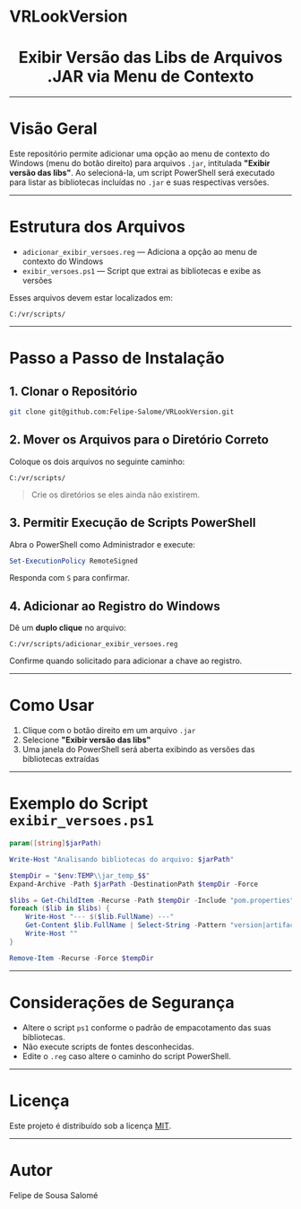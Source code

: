 # VRLookVersion

<h1 align="center">Exibir Versão das Libs de Arquivos .JAR via Menu de Contexto</h1>

---

# Visão Geral

Este repositório permite adicionar uma opção ao menu de contexto do Windows (menu do botão direito) para arquivos `.jar`, intitulada **"Exibir versão das libs"**. Ao selecioná-la, um script PowerShell será executado para listar as bibliotecas incluídas no `.jar` e suas respectivas versões.

---

# Estrutura dos Arquivos

* `adicionar_exibir_versoes.reg` — Adiciona a opção ao menu de contexto do Windows
* `exibir_versoes.ps1` — Script que extrai as bibliotecas e exibe as versões

Esses arquivos devem estar localizados em:

```
C:/vr/scripts/
```

---

# Passo a Passo de Instalação

## 1. Clonar o Repositório

```bash
git clone git@github.com:Felipe-Salome/VRLookVersion.git
```

## 2. Mover os Arquivos para o Diretório Correto

Coloque os dois arquivos no seguinte caminho:

```
C:/vr/scripts/
```

> Crie os diretórios se eles ainda não existirem.

## 3. Permitir Execução de Scripts PowerShell

Abra o PowerShell como Administrador e execute:

```powershell
Set-ExecutionPolicy RemoteSigned
```

Responda com `S` para confirmar.

## 4. Adicionar ao Registro do Windows

Dê um **duplo clique** no arquivo:

```
C:/vr/scripts/adicionar_exibir_versoes.reg
```

Confirme quando solicitado para adicionar a chave ao registro.

---

# Como Usar

1. Clique com o botão direito em um arquivo `.jar`
2. Selecione **"Exibir versão das libs"**
3. Uma janela do PowerShell será aberta exibindo as versões das bibliotecas extraídas

---

# Exemplo do Script `exibir_versoes.ps1`

```powershell
param([string]$jarPath)

Write-Host "Analisando bibliotecas do arquivo: $jarPath"

$tempDir = "$env:TEMP\\jar_temp_$$"
Expand-Archive -Path $jarPath -DestinationPath $tempDir -Force

$libs = Get-ChildItem -Recurse -Path $tempDir -Include "pom.properties", "MANIFEST.MF"
foreach ($lib in $libs) {
    Write-Host "--- $($lib.FullName) ---"
    Get-Content $lib.FullName | Select-String -Pattern "version|artifact|group"
    Write-Host ""
}

Remove-Item -Recurse -Force $tempDir
```

---

# Considerações de Segurança

* Altere o script `ps1` conforme o padrão de empacotamento das suas bibliotecas.
* Não execute scripts de fontes desconhecidas.
* Edite o `.reg` caso altere o caminho do script PowerShell.

---

# Licença

Este projeto é distribuído sob a licença [MIT](LICENSE).

---

# Autor

Felipe de Sousa Salomé
